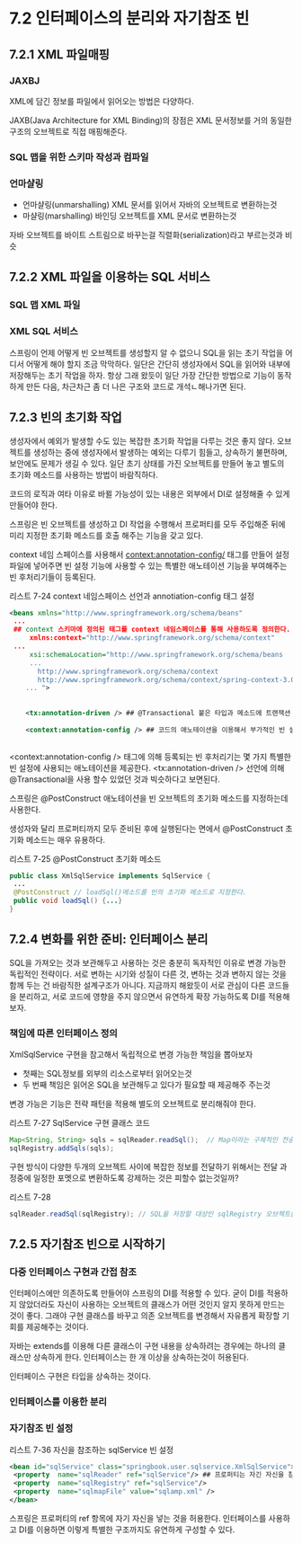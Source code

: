 # 7.2 인터페이스의 분리와 자기참조 빈
## 7.2.1 XML 파일매핑
### JAXBJ
XML에 담긴 정보를 파일에서 읽어오는 방법은 다양하다.

JAXB(Java Architecture for XML Binding)의 장점은 XML 문서정보를 거의 동일한 구조의 오브젝트로 직접 매핑해준다.

### SQL 맵을 위한 스키마 작성과 컴파일

### 언마샬링
* 언마샬링(unmarshalling) XML 문서를 읽어서 자바의 오브젝트로 변환하는것
* 마샬링(marshalling) 바인딩 오브젝트를 XML 문서로 변환하는것

자바 오브젝트를 바이트 스트림으로 바꾸는걸 직렬화(serialization)라고 부르는것과 비슷

## 7.2.2 XML 파일을 이용하는 SQL 서비스
### SQL 맵 XML 파일

### XML SQL 서비스
스프링이 언제 어떻게 빈 오브젝트를 생성할지 알 수 없으니 SQL을 읽는 초기 작업을 어디서 어떻게 해야 할지 조금 막막하다.
일단은 간단히 생성자에서 SQL을 읽어와 내부에 저장해두는 초기 작업을 하자.
항상 그래 왔듯이 일단 가장 간단한 방법으로 기능이 동작하게 만든 다음, 차근차근 좀 더 나은 구조와 코드로 개석ㄴ해나가면 된다.

## 7.2.3 빈의 초기화 작업
 생성자에서 예외가 발생할 수도 있는 복잡한 초기화 작업을 다루는 것은 좋지 않다.
오브젝트를 생성하는 중에 생성자에서 발생하는 예외는 다루기 힘들고, 상속하기 불편하며, 보안에도 문제가 생길 수 있다.
일단 초기 상태를 가진 오브젝트를 만들어 놓고 별도의 초기화 메소드를 사용하는 방법이 바람직하다.

코드의 로직과 여타 이유로 바뀔 가능성이 있는 내용은 외부에서 DI로 설정해줄 수 있게 만들어야 한다.

스프링은 빈 오브젝트를 생성하고 DI 작업을 수행해서 프로퍼티를 모두 주입해준 뒤에 미리 지정한 초기화 메소드를 호출 해주는 기능을 갖고 있다.
 
 context 네임 스페이스를 사용해서 <context:annotation-config/> 태그를 만들어 설정파일에 넣어주면 빈 설정 기능에 사용할 수 있는 특별한
 애노테이션 기능을 부여해주는 빈 후처리기들이 등록된다.
 
 리스트 7-24 context 네임스페이스 선언과 annotiation-config 태그 설정
 ```xml
 <beans xmlns="http://www.springframework.org/schema/beans"
  ...
  ## context 스키마에 정의된 태그를 context 네임스페이스를 통해 사용하도록 정의한다.
      xmlns:context="http://www.springframework.org/schema/context" 
  ...
      xsi:schemaLocation="http://www.springframework.org/schema/beans
      ...
        http://www.springframework.org/schema/context
        http://www.springframework.org/schema/context/spring-context-3.0.xsd
     ... ">
     
     
     <tx:annotation-driven /> ## @Transactional 붙은 타입과 메소드에 트랜잭션 부가기능을 담은 프록시를 추가하도록 만들어주는 후처리기 등록
     
     <context:annotation-config /> ## 코드의 애노테이션을 이용해서 부가적인 빈 설정 또는 초기화 작업을 해주는 후처리기 등록
           
 ```
 <context:annotation-config /> 태그에 의해 등록되는 빈 후처리기는 몇 가지 특별한 빈 설정에 사용되는 애노테이션을 제공한다.
 <tx:annotation-driven /> 선언에 의해 @Transactional을 사용 할수 있었던 것과 빅슷하다고 보면된다.
 
 스프링은 @PostConstruct 애노테이션을 빈 오브젝트의 초기화 메소드를 지정하는데 사용한다.
 
 생성자와 달리 프로퍼티까지 모두 준비된 후에 실행된다는 면에서 @PostConstruct 초기화 메소드는 매우 유용하다.
 
 리스트 7-25 @PostConstruct 초기화 메소드
 ```java
 public class XmlSqlService implements SqlService {
  ...
  @PostConstruct // loadSql()메소드를 빈의 초기화 메소드로 지정한다.
  public void loadSql() {...}
 }
 ```

## 7.2.4 변화를 위한 준비: 인터페이스 분리
SQL을 가져오는 것과 보관해두고 사용하는 것은 충분히 독자적인 이유로 변경 가능한 독립적인 전략이다.
서로 변하는 시기와 성질이 다른 것, 변하는 것과 변하지 않는 것을 함께 두는 건 바람직한 설계구조가 아니다.
지금까지 해왔듯이 서로 관심이 다른 코드들을 분리하고, 서로 코드에 영향을 주지 않으면서 유연하게 확장 가능하도록 DI를 적용해 보자.

### 책임에 따른 인터페이스 정의
XmlSqlService 구현을 참고해서 독립적으로 변경 가능한 책임을 뽑아보자
* 첫째는 SQL정보를 외부의 리소스로부터 읽어오는것
* 두 번째 책임은 읽어온 SQL을 보관해두고 있다가 필요할 때 제공해주 주는것

변경 가능은 기능은 전략 패턴을 적용해 별도의 오브젝트로 분리해줘야 한다.

리스트 7-27 SqlService 구현 클래스 코드
```java
Map<String, String> sqls = sqlReader.readSql();  // Map이라는 구체적인 전송타입을 강제하게 된다.
sqlRegistry.addSqls(sqls);
```
구현 방식이 다양한 두개의 오브젝트 사이에 복잡한 정보를 전달하기 위해서는 전달 과정중에 일정한 포멧으로 변환하도록
강제하는 것은 피할수 없는것일까?

리스트 7-28
```java
sqlReader.readSql(sqlRegistry); // SQL을 저장할 대상인 sqlRegistry 오브젝트를 전달한다.
```

## 7.2.5 자기참조 빈으로 시작하기
### 다중 인터페이스 구현과 간접 참조
인터페이스에만 의존하도록 만들어야 스프링의 DI를 적용할 수 있다.
굳이 DI를 적용하지 않았더라도 자신이 사용하는 오브젝트의 클래스가 어떤 것인지 알지 못하게 만드는 것이 좋다.
그래야 구현 클래스를 바꾸고 의존 오브젝트를 변경해서 자유롭게 확장할 기회를 제공해주는 것이다.

자바는 extends를 이용해 다른 클래스이 구현 내용을 상속하려는 경우에는 하나의 클래스만 상속하게 한다.
인터페이스는 한 개 이상을 상속하는것이 허용된다.

인터페이스 구현은 타입을 상속하는 것이다.

### 인터페이스를 이용한 분리

### 자기참조 빈 설정

리스트 7-36 자신을 참조하는 sqlService 빈 설정
```xml
<bean id="sqlService" class="springbook.user.sqlservice.XmlSqlService">
 <property  name="sqlReader" ref="sqlService"/> ## 프로퍼티는 자긴 자신을 참조 할 수 있다. 수정자 메소드로 주입만 가능하면 된다.
 <property  name="sqlRegistry" ref="sqlService"/>
 <property  name="sqlmapFile" value="sqlamp.xml" />
</bean> 
```

스프링은 프로퍼티의 ref 항목에 자기 자신을 넣는 것을 허용한다.
인터페이스를 사용하고 DI를 이용하면 이렇게 특별한 구조까지도 유연하게 구성할 수 있다.
